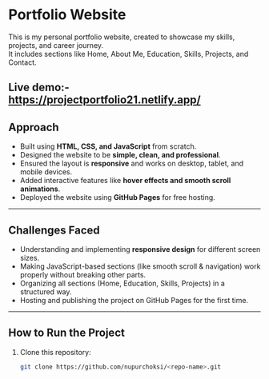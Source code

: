 # Portfolio Website 

This is my personal portfolio website, created to showcase my skills, projects, and career journey.  
It includes sections like Home, About Me, Education, Skills, Projects, and Contact.

Live demo:-  https://projectportfolio21.netlify.app/
---

## Approach
- Built using **HTML, CSS, and JavaScript** from scratch.  
- Designed the website to be **simple, clean, and professional**.  
- Ensured the layout is **responsive** and works on desktop, tablet, and mobile devices.  
- Added interactive features like **hover effects and smooth scroll animations**.  
- Deployed the website using **GitHub Pages** for free hosting.  

---

## Challenges Faced
- Understanding and implementing **responsive design** for different screen sizes.  
- Making JavaScript-based sections (like smooth scroll & navigation) work properly without breaking other parts.  
- Organizing all sections (Home, Education, Skills, Projects) in a structured way.  
- Hosting and publishing the project on GitHub Pages for the first time.  

---

## How to Run the Project
1. Clone this repository:
   ```bash
   git clone https://github.com/nupurchoksi/<repo-name>.git
